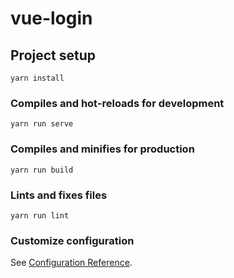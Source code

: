 # vue-login

## Project setup

```text
yarn install
```

### Compiles and hot-reloads for development

```text
yarn run serve
```

### Compiles and minifies for production

```text
yarn run build
```

### Lints and fixes files

```text
yarn run lint
```

### Customize configuration

See [Configuration Reference](https://cli.vuejs.org/config/).
